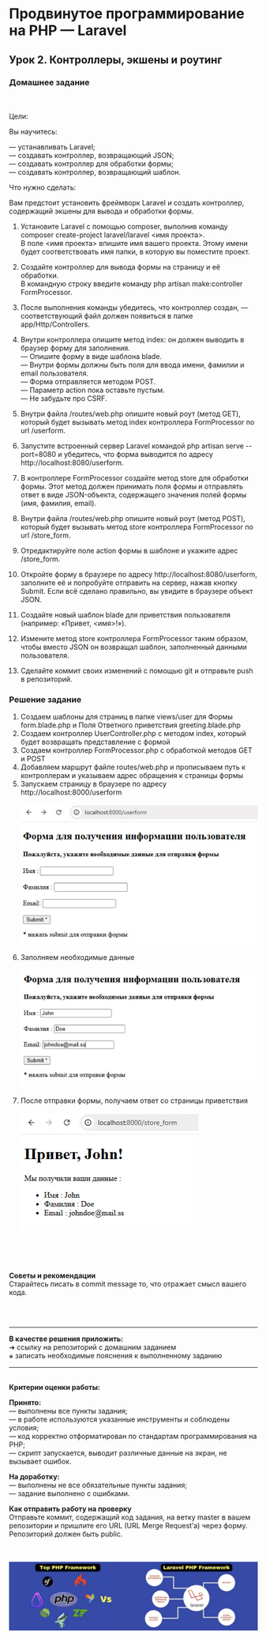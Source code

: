 # Продвинутое программирование на PHP — Laravel
## Урок 2. Контроллеры, экшены и роутинг
### Домашнее задание
<br><br>
Цели:<br>

Вы научитесь:<br>

— устанавливать Laravel;<br>
— создавать контроллер, возвращающий JSON;<br>
— создавать контроллер для обработки формы;<br>
— создавать контроллер, возвращающий шаблон.<br>

Что нужно сделать:<br>

Вам предстоит установить фреймворк Laravel и создать контроллер, содержащий экшены для вывода и обработки формы.<br>

1. Установите Laravel с помощью composer, выполнив команду composer create-project laravel/laravel <имя проекта>. <br>
   В поле <имя проекта> впишите имя вашего проекта. Этому имени будет соответствовать имя папки, в которую вы поместите проект.<br>

2. Создайте контроллер для вывода формы на страницу и её обработки. <br>
   В командную строку введите команду php artisan make:controller FormProcessor.<br>

3. После выполнения команды убедитесь, что контроллер создан, — соответствующий файл должен появиться в папке app/Http/Controllers.

4. Внутри контроллера опишите метод index: он должен выводить в браузер форму для заполнения.<br>
   — Опишите форму в виде шаблона blade.<br>
   — Внутри формы должны быть поля для ввода имени, фамилии и email пользователя.<br>
   — Форма отправляется методом POST.<br>
   — Параметр action пока оставьте пустым.<br>
   — Не забудьте про CSRF.<br>

5. Внутри файла /routes/web.php опишите новый роут (метод GET), который будет вызывать метод index контроллера FormProcessor по url /userform.

6. Запустите встроенный сервер Laravel командой php artisan serve --port=8080 и убедитесь, что форма выводится по адресу http://localhost:8080/userform.

7. В контроллере FormProcessor создайте метод store для обработки формы. Этот метод должен принимать поля формы и отправлять ответ в виде JSON-объекта, содержащего значения полей формы (имя, фамилия, email).

8. Внутри файла /routes/web.php опишите новый роут (метод POST), который будет вызывать метод store контроллера FormProcessor по url /store_form.

9. Отредактируйте поле action формы в шаблоне и укажите адрес /store_form.

10. Откройте форму в браузере по адресу http://localhost:8080/userform, заполните её и попробуйте отправить на сервер, нажав кнопку Submit. Если всё сделано правильно, вы увидите в браузере объект JSON.

11. Создайте новый шаблон blade для приветствия пользователя (например: «Привет, <имя>!»).

12. Измените метод store контроллера FormProcessor таким образом, чтобы вместо JSON он возвращал шаблон, заполненный данными пользователя.

13. Сделайте коммит своих изменений с помощью git и отправьте push в репозиторий.

### Решение задание

1. Создаем шаблоны для страниц в папке views/user для Формы form.blade.php и Поля Ответного приветствия greeting.blade.php
2. Создаем контроллер UserController.php с методом index, который будет возвращать представление с формой
3. Создаем контроллер FormProcessor.php с обработкой методов GET и POST
4. Добавляем маршрут файле routes/web.php и прописываем путь к контроллерам и указываем адрес обращения к страницы формы
5. Запускаем страницу в браузере по адресу http://localhost:8000/userform <br><br>
![](../archives/hw-2-1.jpg) <br><br>
6. Заполняем необходимые данные <br><br>
![](../archives/hw-2-2.jpg) <br><br>
7. После отправки формы, получаем ответ со страницы приветствия <br><br>
![](../archives/hw-2-3.jpg) <br>



<br><br><br>

**Советы и рекомендации**<br>
Старайтесь писать в commit message то, что отражает смысл вашего кода.<br>

<br><br><hr>
**В качестве решения приложить:** <br>
➔ ссылку на репозиторий с домашним заданием <br>
⚹ записать необходимые пояснения к выполненному заданию<hr><br>
**Критерии оценки работы:**<br>

**Принято:**<br>
— выполнены все пункты задания;<br>
— в работе используются указанные инструменты и соблюдены условия;<br>
— код корректно отформатирован по стандартам программирования на PHP;<br>
— скрипт запускается, выводит различные данные на экран, не вызывает ошибок.<br>

**На доработку:**<br>
— выполнены не все обязательные пункты задания;<br>
— задание выполнено с ошибками.<br>

**Как отправить работу на проверку**<br>
Отправьте коммит, содержащий код задания, на ветку master в вашем репозитории и пришлите его URL (URL Merge Request’а) через форму. Репозиторий должен быть public.
<br><br><br>

![PHP Laravel Framework](../archives/i-min.jpg)

<br><br><br>